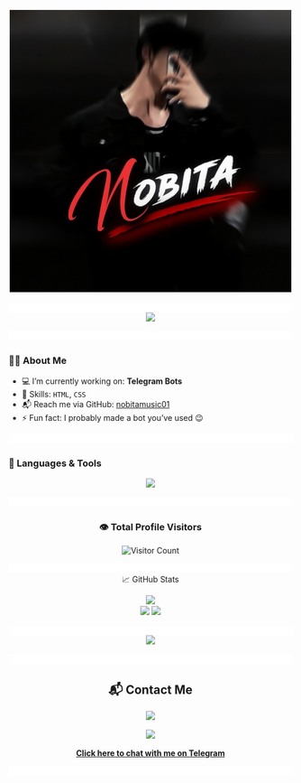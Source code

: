 <!-- Nobita's GitHub Profile README -->
<p align="center">
  <img src="https://github.com/nobitamusic01/nobitamusic01/raw/main/file_00000000233461f9a737ffa1ec09c591.png" width="500" alt="My Photo"/>
</p>

<p align="center">
  <img src=https://github.com/nobitamusic01/nobitamusic01/blob/6bb340f81a8fa7673dc0b7d9de4faed26950cfae/212284100-561aa473-3905-4a80-b561-0d28506553ee.gif

<p align="center">
  <img src="https://readme-typing-svg.herokuapp.com?font=Fira+Code&duration=3000&pause=500&color=00F7FF&center=true&vCenter=true&width=435&lines=𝐇𝐀𝐘+𝐓𝐇𝐄𝐑𝐄!+👋;𝐈'𝐌+𝐍𝐎𝐁𝐈𝐓𝐀;𝐂𝐎𝐃𝐄𝐑+𝐃𝐄𝐕𝐋𝐎𝐏𝐄𝐑+%7C+𝐓𝐄𝐋𝐄𝐆𝐑𝐀𝐌+𝐁𝐎𝐓𝐒+𝐌𝐀𝐊𝐄𝐑" />
</p>

<p align="center">
  <img src=https://github.com/nobitamusic01/nobitamusic01/blob/6bb340f81a8fa7673dc0b7d9de4faed26950cfae/212284100-561aa473-3905-4a80-b561-0d28506553ee.gif

---

### 🙋‍♂️ About Me

- 💻 I’m currently working on: **Telegram Bots**
- 🎯 Skills: `HTML`, `CSS`
- 📬 Reach me via GitHub: [nobitamusic01](https://github.com/nobitamusic01)
- ⚡ Fun fact: I probably made a bot you’ve used 😉

<p align="center">
  <img src=https://github.com/nobitamusic01/nobitamusic01/blob/6bb340f81a8fa7673dc0b7d9de4faed26950cfae/212284100-561aa473-3905-4a80-b561-0d28506553ee.gif

---

### 🧰 Languages & Tools

<p align="center">
  <img src="https://skillicons.dev/icons?i=html,css,github,vscode" />
</p>

<p align="center">
  <img src=https://github.com/nobitamusic01/nobitamusic01/blob/6bb340f81a8fa7673dc0b7d9de4faed26950cfae/212284100-561aa473-3905-4a80-b561-0d28506553ee.gif

---
<h3 align="center">👁️ Total Profile Visitors</h3>

<p align="center">
  <img src="https://profile-counter.glitch.me/nobitamusic01/count.svg" alt="Visitor Count"/>
</p>

<p align="center">
  <img src=https://github.com/nobitamusic01/nobitamusic01/blob/6bb340f81a8fa7673dc0b7d9de4faed26950cfae/212284100-561aa473-3905-4a80-b561-0d28506553ee.gif

### 📈 GitHub Stats

<p align="center">
  <img src="https://github-readme-streak-stats.herokuapp.com?user=nobitamusic01&theme=tokyonight&hide_border=true" />
  <br/>
  <img src="https://github-readme-stats.vercel.app/api?username=nobitamusic01&show_icons=true&theme=tokyonight&hide_border=true" width="400"/>
  <img src="https://github-readme-stats.vercel.app/api/top-langs/?username=nobitamusic01&layout=compact&theme=tokyonight&hide_border=true" width="300"/>
</p>

<p align="center">
  <img src=https://github.com/nobitamusic01/nobitamusic01/blob/6bb340f81a8fa7673dc0b7d9de4faed26950cfae/212284100-561aa473-3905-4a80-b561-0d28506553ee.gif

<p align="center">
  <img src="https://readme-typing-svg.herokuapp.com?font=Fira+Code&duration=3000&pause=500&color=00F7FF&center=true&vCenter=true&width=435&lines=𝐍𝐎𝐁𝐈𝐓𝐀+𝐎𝐍+𝐓𝐎𝐏" />
</p>
<p align="center">
  <img src=https://github.com/nobitamusic01/nobitamusic01/blob/6bb340f81a8fa7673dc0b7d9de4faed26950cfae/212284100-561aa473-3905-4a80-b561-0d28506553ee.gif
    
---
<h2 align="center">📬 Contact Me</h2>

<p align="center">
  <img src="https://img.shields.io/badge/Telegram-Contact-blue?style=for-the-badge&logo=telegram" />
</p>

<p align="center">
  <a href="https://t.me/ll_NOBITA_DEFAULTERS_ll" target="_blank">
    <img src="https://raw.githubusercontent.com/nobitamusic01/glow-assets/main/telegram-glow.gif" width="250" />
  </a>
</p>

<p align="center">
  <a href="https://t.me/ll_NOBITA_DEFAULTERS_ll" target="_blank">
    <b>Click here to chat with me on Telegram</b>
  </a>
<p align="center">
  <img src=https://github.com/nobitamusic01/nobitamusic01/blob/6bb340f81a8fa7673dc0b7d9de4faed26950cfae/212284100-561aa473-3905-4a80-b561-0d28506553ee.gif
